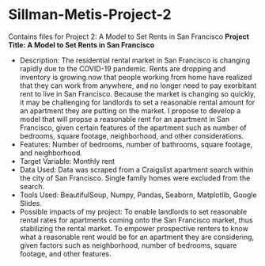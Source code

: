 # Sillman-Metis-Project-2
Contains files for Project 2: A Model to Set Rents in San Francisco
**Project Title: A Model to Set Rents in San Francisco**

- Description: The residential rental market in San Francisco is changing rapidly due to the COVID-19 pandemic. Rents are dropping and inventory is growing now that people working from home have realized that they can work from anywhere, and no longer need to pay exorbitant rent to live in San Francisco. Because the market is changing so quickly, it may be challenging for landlords to set a reasonable rental amount for an apartment they are putting on the market. I propose to develop a model that will propse a reasonable rent for an apartment in San Francisco, given certain features of the apartment such as number of bedrooms, square footage, neighborhood, and other considerations.
- Features: Number of bedrooms, number of bathrooms, square footage, and neighborhood. 
- Target Variable: Monthly rent
- Data Used: Data was scraped from a Craigslist apartment search within the city of San Francisco. Single family homes were excluded from the search.
- Tools Used: BeautifulSoup, Numpy, Pandas, Seaborn, Matplotlib, Google Slides.
- Possible impacts of my project: To enable landlords to set reasonable rental rates for apartments coming onto the San Francisco market, thus stabilizing the rental market. To empower prospective renters to know what a reasonable rent would be for an apartment they are considering, given factors such as neighborhood, number of bedrooms, square footage, and other features.